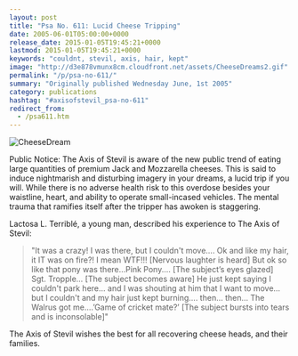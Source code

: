 ```yaml
---
layout: post
title: "Psa No. 611: Lucid Cheese Tripping"
date: 2005-06-01T05:00:00+0000
release_date: 2015-01-05T19:45:21+0000
lastmod: 2015-01-05T19:45:21+0000
keywords: "couldnt, stevil, axis, hair, kept"
image: "http://d3e878vmunx8cm.cloudfront.net/assets/CheeseDreams2.gif"
permalink: "/p/psa-no-611/"
summary: "Originally published Wednesday June, 1st 2005"
category: publications
hashtag: "#axisofstevil_psa-no-611"
redirect_from:
  - /psa611.htm
---
```


[id_1]: http://d3e878vmunx8cm.cloudfront.net/assets/CheeseDreams2.gif "CheeseDream"
![CheeseDream][id_1]

Public Notice:
The Axis of Stevil is aware of the new public trend of eating large quantities of premium Jack and Mozzarella cheeses. This is said to induce nightmarish and disturbing imagery in your dreams, a lucid trip if you will. While there is no adverse health risk to this overdose besides your waistline, heart, and ability to operate small-incased vehicles. The mental trauma that ramifies itself after the tripper has awoken is staggering.

Lactosa L. Terriblé, a young man, described his experience to The Axis of Stevil:

> "It was a crazy! I was there, but I couldn't move.... Ok and like my hair, it IT was on fire?! I mean WTF!!! [Nervous laughter is heard] But ok so like that pony was there…Pink Pony.... [The subject’s eyes glazed] Sgt. Tropple... [The subject becomes aware] He just kept saying I couldn't park here… and I was shouting at him that I want to move… but I couldn't and my hair just kept burning.... then… then… The Walrus got me....’Game of cricket mate?’ [The subject bursts into tears and is inconsolable]"

The Axis of Stevil wishes the best for all recovering cheese heads, and their families.
